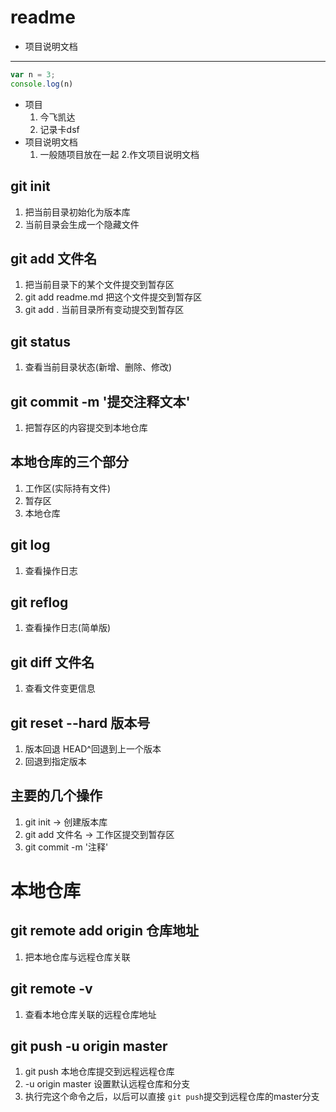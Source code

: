 # readme
- 项目说明文档
---
```js
var n = 3;
console.log(n)
```
+ 项目
    1. 今飞凯达
    2. 记录卡dsf
+ 项目说明文档
    1. 一般随项目放在一起
    2.作文项目说明文档

## git init
1. 把当前目录初始化为版本库
2. 当前目录会生成一个隐藏文件

## git add 文件名
1. 把当前目录下的某个文件提交到暂存区
2. git add readme.md 把这个文件提交到暂存区
3. git add . 当前目录所有变动提交到暂存区

## git status
1. 查看当前目录状态(新增、删除、修改)

## git commit -m '提交注释文本' 
1. 把暂存区的内容提交到本地仓库

## 本地仓库的三个部分
1. 工作区(实际持有文件)
2. 暂存区
3. 本地仓库

## git log
1. 查看操作日志

## git reflog
1. 查看操作日志(简单版)

## git diff 文件名
1. 查看文件变更信息

## git reset --hard 版本号
1. 版本回退 HEAD^回退到上一个版本
2. 回退到指定版本

## 主要的几个操作
1. git init -> 创建版本库
2. git add 文件名 -> 工作区提交到暂存区
3. git commit -m '注释'

# 本地仓库
## git remote add  origin 仓库地址
1. 把本地仓库与远程仓库关联

## git remote -v
1. 查看本地仓库关联的远程仓库地址

## git push -u origin master
1. git push 本地仓库提交到远程远程仓库
2. -u origin master 设置默认远程仓库和分支
3. 执行完这个命令之后，以后可以直接 `git push`提交到远程仓库的master分支
